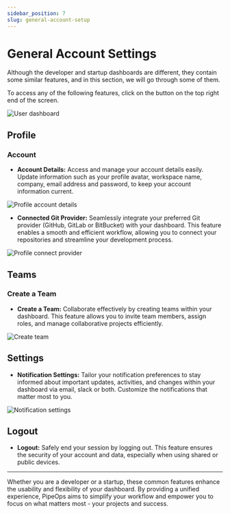 ```yaml
---
sidebar_position: 7
slug: general-account-setup
---
```


# General Account Settings

Although the developer and startup dashboards are different, they contain some similar features, and in this section, we will go through some of them.

To access any of the following features, click on the button on the top right end of the screen.

![User dashboard](https://pub-30c11acc143348fcae20835653c5514d.r2.dev//20/27/profile_Page_0875479f63.png)

## Profile

### Account

- **Account Details:**
  Access and manage your account details easily. Update information such as your profile avatar, workspace name, company, email address and password, to keep your account information current.

![Profile account details](https://pub-30c11acc143348fcae20835653c5514d.r2.dev//20/27/account_b42d783b29.png)

- **Connected Git Provider:**
  Seamlessly integrate your preferred Git provider (GitHub, GitLab or BitBucket) with your dashboard. This feature enables a smooth and efficient workflow, allowing you to connect your repositories and streamline your development process.

![Profile connect provider](https://pub-30c11acc143348fcae20835653c5514d.r2.dev//20/27/git_Provider_673490ebd3.png)

## Teams

### Create a Team

- **Create a Team:**
  Collaborate effectively by creating teams within your dashboard. This feature allows you to invite team members, assign roles, and manage collaborative projects efficiently.

![Create team](https://pub-30c11acc143348fcae20835653c5514d.r2.dev//20/27/teams_46a56125b1.png)

## Settings

- **Notification Settings:**
  Tailor your notification preferences to stay informed about important updates, activities, and changes within your dashboard via email, slack or both. Customize the notifications that matter most to you.

![Notification settings](https://pub-30c11acc143348fcae20835653c5514d.r2.dev//20/27/settings_5d4f56cf38.png)

## Logout

- **Logout:**
  Safely end your session by logging out. This feature ensures the security of your account and data, especially when using shared or public devices.

---

Whether you are a developer or a startup, these common features enhance the usability and flexibility of your dashboard. By providing a unified experience, PipeOps aims to simplify your workflow and empower you to focus on what matters most - your projects and success.
